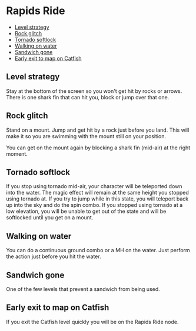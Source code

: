 # Rapids Ride

- [Level strategy](#strats)
- [Rock glitch](#rock)
- [Tornado softlock](#tornado)
- [Walking on water](#jesus)
- [Sandwich gone](#sandwich)
- [Early exit to map on Catfish](#catfish)

## <a name="strats"></a>Level strategy

Stay at the bottom of the screen so you won't get hit by rocks or arrows. There is one shark fin that can hit you, block or jump over that one.

## <a name="rock"></a>Rock glitch

Stand on a mount. Jump and get hit by a rock just before you land.
This will make it so you are swimming with the mount still on your position.

You can get on the mount again by blocking a shark fin (mid-air) at the right moment.

## <a name="tornado"></a>Tornado softlock

If you stop using tornado mid-air, your character will be teleported down into the water. The magic effect will remain at the same height you stopped using tornado at. If you try to jump while in this state, you will teleport back up into the sky and do the spin combo. If you stopped using tornado at a low elevation, you will be unable to get out of the state and will be softlocked until you get on a mount.

## <a name="jesus"></a>Walking on water

You can do a continuous ground combo or a MH on the water. Just perform the action just before you hit the water.

## <a name="sandwich"></a>Sandwich gone

One of the few levels that prevent a sandwich from being used.

## <a name="catfish"></a>Early exit to map on Catfish

If you exit the Catfish level quickly you will be on the Rapids Ride node.

